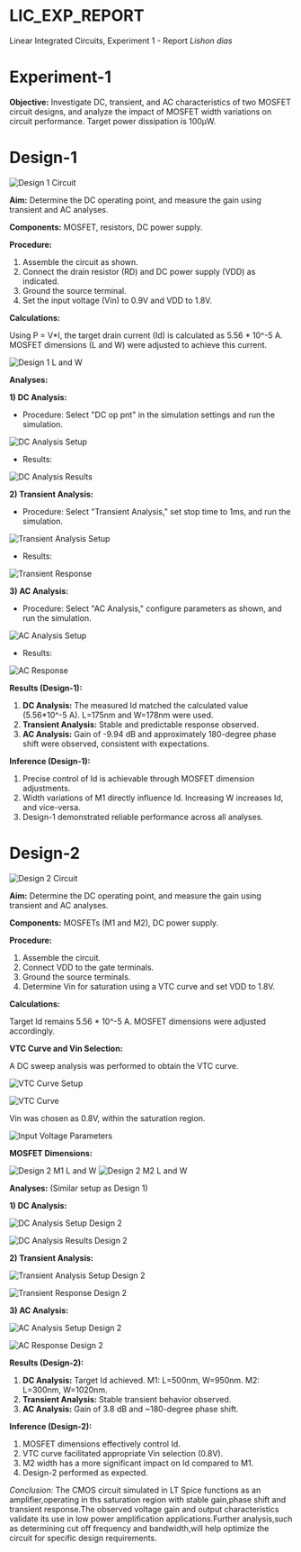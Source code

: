 # LIC_EXP_REPORT
Linear Integrated Circuits, Experiment 1 - Report                                                                                                                     *Lishon dias*

# Experiment-1

**Objective:** Investigate DC, transient, and AC characteristics of two MOSFET circuit designs, and analyze the impact of MOSFET width variations on circuit performance.  Target power dissipation is 100µW.

# Design-1

![Design 1 Circuit](https://github.com/user-attachments/assets/0b661ae7-5761-4b9b-bd75-93c0fc60eabb)

**Aim:** Determine the DC operating point, and measure the gain using transient and AC analyses.

**Components:** MOSFET, resistors, DC power supply.

**Procedure:**

1. Assemble the circuit as shown.
2. Connect the drain resistor (RD) and DC power supply (VDD) as indicated.
3. Ground the source terminal.
4. Set the input voltage (Vin) to 0.9V and VDD to 1.8V.

**Calculations:**

Using P = V*I, the target drain current (Id) is calculated as 5.56 * 10^-5 A.  MOSFET dimensions (L and W) were adjusted to achieve this current.

![Design 1 L and W](https://github.com/user-attachments/assets/109d353f-a954-4e08-b8d1-603ea40ea67c)

**Analyses:**

**1) DC Analysis:**

*   Procedure: Select "DC op pnt" in the simulation settings and run the simulation.

![DC Analysis Setup](https://github.com/user-attachments/assets/8dbd733e-f0a2-4165-8a8e-ebee3b28ace2)

*   Results:

![DC Analysis Results](https://github.com/user-attachments/assets/22bca609-a67e-4459-aa60-e584eb189442)

**2) Transient Analysis:**

*   Procedure: Select "Transient Analysis," set stop time to 1ms, and run the simulation.

![Transient Analysis Setup](https://github.com/user-attachments/assets/e43f0303-c135-4a82-bc71-12e6ae6000b9)

*   Results:

![Transient Response](https://github.com/user-attachments/assets/87da114b-e8f6-4981-823f-d8a504316454)

**3) AC Analysis:**

*   Procedure: Select "AC Analysis," configure parameters as shown, and run the simulation.

![AC Analysis Setup](https://github.com/user-attachments/assets/f67f362a-312c-45c6-869a-bd410a0e133a)

*   Results:

![AC Response](https://github.com/user-attachments/assets/b4141a4f-8031-4fb8-b5a9-40fe35f9c590)

**Results (Design-1):**

1.  **DC Analysis:** The measured Id matched the calculated value (5.56*10^-5 A).  L=175nm and W=178nm were used.
2.  **Transient Analysis:**  Stable and predictable response observed.
3.  **AC Analysis:**  Gain of -9.94 dB and approximately 180-degree phase shift were observed, consistent with expectations.

**Inference (Design-1):**

1.  Precise control of Id is achievable through MOSFET dimension adjustments.
2.  Width variations of M1 directly influence Id. Increasing W increases Id, and vice-versa.
3.  Design-1 demonstrated reliable performance across all analyses.

# Design-2

![Design 2 Circuit](https://github.com/user-attachments/assets/59e297de-ed5d-426c-8e40-92aee8d3e793)

**Aim:**  Determine the DC operating point, and measure the gain using transient and AC analyses.

**Components:** MOSFETs (M1 and M2), DC power supply.

**Procedure:**

1.  Assemble the circuit.
2.  Connect VDD to the gate terminals.
3.  Ground the source terminals.
4.  Determine Vin for saturation using a VTC curve and set VDD to 1.8V.

**Calculations:**

Target Id remains 5.56 * 10^-5 A.  MOSFET dimensions were adjusted accordingly.

**VTC Curve and Vin Selection:**

A DC sweep analysis was performed to obtain the VTC curve.

![VTC Curve Setup](https://github.com/user-attachments/assets/b26e13fb-57be-4522-8e21-9b4730448512)

![VTC Curve](https://github.com/user-attachments/assets/abddb50e-8287-42ad-9dcc-fc4e29b37ff7)

Vin was chosen as 0.8V, within the saturation region.

![Input Voltage Parameters](https://github.com/user-attachments/assets/f60a3923-74f3-4b7b-8bd2-f000b36797cf)

**MOSFET Dimensions:**

![Design 2 M1 L and W](https://github.com/user-attachments/assets/2197048a-07ff-4819-ae53-b6f496449d35)
![Design 2 M2 L and W](https://github.com/user-attachments/assets/a2eae298-1edc-49bc-a925-278ec1eee622)

**Analyses:** (Similar setup as Design 1)

**1) DC Analysis:**

![DC Analysis Setup Design 2](https://github.com/user-attachments/assets/fe699e4e-be59-4a89-a524-8d88a54555c4)

![DC Analysis Results Design 2](https://github.com/user-attachments/assets/dded314a-ede4-45dd-aa51-d8a5251a6ec2)

**2) Transient Analysis:**

![Transient Analysis Setup Design 2](https://github.com/user-attachments/assets/c3faea32-8fd7-4cdb-9d7b-0b454f8d626b)

![Transient Response Design 2](https://github.com/user-attachments/assets/7d25b588-1dd1-406c-98cd-8fa4fc5c6163)

**3) AC Analysis:**

![AC Analysis Setup Design 2](https://github.com/user-attachments/assets/80e2d1d3-f2f6-4ce8-b26e-0a803006303a)

![AC Response Design 2](https://github.com/user-attachments/assets/e24ddc06-ca3f-41da-b214-6e012222aa04)

**Results (Design-2):**

1.  **DC Analysis:**  Target Id achieved. M1: L=500nm, W=950nm. M2: L=300nm, W=1020nm.
2.  **Transient Analysis:** Stable transient behavior observed.
3.  **AC Analysis:** Gain of 3.8 dB and ~180-degree phase shift.

**Inference (Design-2):**

1.  MOSFET dimensions effectively control Id.
2.  VTC curve facilitated appropriate Vin selection (0.8V).
3.  M2 width has a more significant impact on Id compared to M1.
4.  Design-2 performed as expected.

  *Conclusion:*
    The CMOS circuit simulated in LT Spice functions as an amplifier,operating in ths saturation region with stable gain,phase shift and transient response.The observed voltage gain and output characteristics validate its use in low power amplification applications.Further analysis,such as determining cut off frequency and bandwidth,will help optimize the circuit for specific design requirements.

